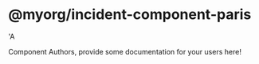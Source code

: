 @myorg/incident-component-paris
===============================================
&#39;A

Component Authors, provide some documentation for your users here!